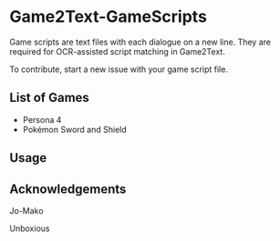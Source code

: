 # Game2Text-GameScripts

Game scripts are text files with each dialogue on a new line. They are required for OCR-assisted script matching in Game2Text.

To contribute, start a new issue with your game script file.

## List of Games
- Persona 4
- Pokémon Sword and Shield

## Usage

## Acknowledgements
Jo-Mako

Unboxious

